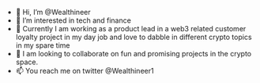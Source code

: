 - 👋 Hi, I’m @Wealthineer
- 👀 I’m interested in tech and finance
- 🌱 Currently I am working as a product lead in a web3 related customer loyalty project in my day job and love to dabble in different crypto topics in my spare time 
- 💞️ I am looking to collaborate on fun and promising projects in the crypto space.
- 📫 You reach me on twitter @Wealthineer1

<!---
Wealthineer/Wealthineer is a ✨ special ✨ repository because its `README.md` (this file) appears on your GitHub profile.
You can click the Preview link to take a look at your changes.
--->
